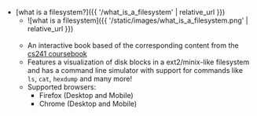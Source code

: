 + [what is a filesystem?]({{ '/what_is_a_filesystem' | relative_url }})
   * ![what is a filesystem]({{ '/static/images/what_is_a_filesystem.png' | relative_url }})
   <br><br>
   * An interactive book based of the corresponding content from the [cs241 coursebook](http://cs241.cs.illinois.edu/coursebook/Filesystems)
   * Features a visualization of disk blocks in a ext2/minix-like filesystem and has a command line simulator with
     support for commands like `ls`, `cat`, `hexdump` and many more!
   * Supported browsers:
     * Firefox (Desktop and Mobile)
     * Chrome (Desktop and Mobile)
